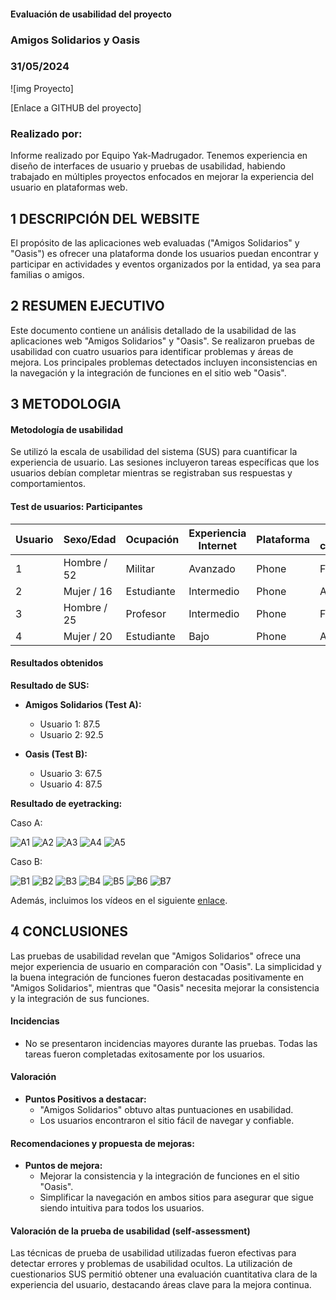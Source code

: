 #### Evaluación de usabilidad del proyecto 

### Amigos Solidarios y Oasis

### 31/05/2024

![img Proyecto]

[Enlace a GITHUB del proyecto]

### Realizado por:

Informe realizado por Equipo Yak-Madrugador. Tenemos experiencia en diseño de interfaces de usuario y pruebas de usabilidad, habiendo trabajado en múltiples proyectos enfocados en mejorar la experiencia del usuario en plataformas web.

## 1 DESCRIPCIÓN DEL WEBSITE

El propósito de las aplicaciones web evaluadas ("Amigos Solidarios" y "Oasis") es ofrecer una plataforma donde los usuarios puedan encontrar y participar en actividades y eventos organizados por la entidad, ya sea para familias o amigos. 

## 2 RESUMEN EJECUTIVO

Este documento contiene un análisis detallado de la usabilidad de las aplicaciones web "Amigos Solidarios" y "Oasis". Se realizaron pruebas de usabilidad con cuatro usuarios para identificar problemas y áreas de mejora. Los principales problemas detectados incluyen inconsistencias en la navegación y la integración de funciones en el sitio web "Oasis".

## 3 METODOLOGIA 

#### Metodología de usabilidad

Se utilizó la escala de usabilidad del sistema (SUS) para cuantificar la experiencia de usuario. Las sesiones incluyeron tareas específicas que los usuarios debían completar mientras se registraban sus respuestas y comportamientos.

#### Test de usuarios: Participantes

| Usuario | Sexo/Edad | Ocupación | Experiencia Internet | Plataforma | Perfil cubierto | Test | SUS Score |
|---------|-----------|-----------|----------------------|------------|-----------------|------|-----------|
| 1       | Hombre / 52 | Militar | Avanzado             | Phone      | Familia         | A    | 87.5      |
| 2       | Mujer / 16  | Estudiante | Intermedio          | Phone      | Amigos          | A    | 92.5      |
| 3       | Hombre / 25 | Profesor  | Intermedio          | Phone      | Familia         | B    | 67.5      |
| 4       | Mujer / 20  | Estudiante | Bajo                | Phone      | Amigos          | B    | 87.5      |

#### Resultados obtenidos

**Resultado de SUS:**

- **Amigos Solidarios (Test A):**
  - Usuario 1: 87.5
  - Usuario 2: 92.5

- **Oasis (Test B):**
  - Usuario 3: 67.5
  - Usuario 4: 87.5

**Resultado de eyetracking:**

Caso A:

![A1](img/AmigosSolidarios1.png)
![A2](img/AmigosSolidarios2.png)
![A3](img/AmigosSolidarios3.png)
![A4](img/AmigosSolidarios4.png)
![A5](img/AmigosSolidarios5.png)

Caso B:

![B1](img/Oasis1.PNG)
![B2](img/Oasis2.PNG)
![B3](img/Oasis3.PNG)
![B4](img/Oasis4.PNG)
![B5](img/Oasis5.PNG)
![B6](img/Oasis6.PNG)
![B7](img/Oasis7.PNG)


Además, incluimos los vídeos en el siguiente [enlace](https://drive.google.com/drive/folders/1U4BWmyqUrBIbJwl570SO4GQdlt9CDpRz?usp=sharing).

## 4 CONCLUSIONES 

Las pruebas de usabilidad revelan que "Amigos Solidarios" ofrece una mejor experiencia de usuario en comparación con "Oasis". La simplicidad y la buena integración de funciones fueron destacadas positivamente en "Amigos Solidarios", mientras que "Oasis" necesita mejorar la consistencia y la integración de sus funciones.

#### Incidencias

* No se presentaron incidencias mayores durante las pruebas. Todas las tareas fueron completadas exitosamente por los usuarios.

#### Valoración 

* **Puntos Positivos a destacar:**
  - "Amigos Solidarios" obtuvo altas puntuaciones en usabilidad.
  - Los usuarios encontraron el sitio fácil de navegar y confiable.

#### Recomendaciones y propuesta de mejoras: 

* **Puntos de mejora:**
  - Mejorar la consistencia y la integración de funciones en el sitio "Oasis".
  - Simplificar la navegación en ambos sitios para asegurar que sigue siendo intuitiva para todos los usuarios.

#### Valoración de la prueba de usabilidad (self-assessment)

Las técnicas de prueba de usabilidad utilizadas fueron efectivas para detectar errores y problemas de usabilidad ocultos. La utilización de cuestionarios SUS permitió obtener una evaluación cuantitativa clara de la experiencia del usuario, destacando áreas clave para la mejora continua. 

